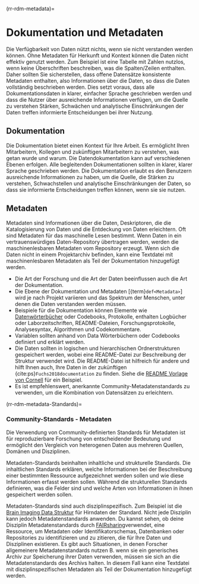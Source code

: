 (rr-rdm-metadata)=
# Dokumentation und Metadaten

Die Verfügbarkeit von Daten nützt nichts, wenn sie nicht verstanden werden können. Ohne Metadaten für Herkunft und Kontext können die Daten nicht effektiv genutzt werden. Zum Beispiel ist eine Tabelle mit Zahlen nutzlos, wenn keine Überschriften beschreiben, was die Spalten/Zeilen enthalten. Daher sollten Sie sicherstellen, dass offene Datensätze konsistente Metadaten enthalten, also Informationen über die Daten, so dass die Daten vollständig beschrieben werden. Dies setzt voraus, dass alle Dokumentationsdaten in klarer, einfacher Sprache geschrieben werden und dass die Nutzer über ausreichende Informationen verfügen, um die Quelle zu verstehen Stärken, Schwächen und analytische Einschränkungen der Daten treffen informierte Entscheidungen bei ihrer Nutzung.

## Dokumentation

Die Dokumentation bietet einen Kontext für Ihre Arbeit. Es ermöglicht Ihren Mitarbeitern, Kollegen und zukünftigen Mitarbeitern zu verstehen, was getan wurde und warum. Die Datendokumentation kann auf verschiedenen Ebenen erfolgen. Alle begleitenden Dokumentationen sollten in klarer, klarer Sprache geschrieben werden. Die Dokumentation erlaubt es den Benutzern ausreichende Informationen zu haben, um die Quelle, die Stärken zu verstehen, Schwachstellen und analytische Einschränkungen der Daten, so dass sie informierte Entscheidungen treffen können, wenn sie sie nutzen.

## Metadaten

Metadaten sind Informationen über die Daten, Deskriptoren, die die Katalogisierung von Daten und die Entdeckung von Daten erleichtern. Oft sind Metadaten für das maschinelle Lesen bestimmt. Wenn Daten in ein vertrauenswürdiges Daten-Repository übertragen werden, werden die maschinenlesbaren Metadaten vom Repository erzeugt. Wenn sich die Daten nicht in einem Projektarchiv befinden, kann eine Textdatei mit maschinenlesbaren Metadaten als Teil der Dokumentation hinzugefügt werden.

- Die Art der Forschung und die Art der Daten beeinflussen auch die Art der Dokumentation.
- Die Ebene der Dokumentation und Metadaten [{term}`def<Metadata>`] wird je nach Projekt variieren und das Spektrum der Menschen, unter denen die Daten verstanden werden müssen.
- Beispiele für die Dokumentation können Elemente wie [Datenwörterbücher](https://help.osf.io/hc/en-us/articles/360019739054-How-to-Make-a-Data-Dictionary) oder Codebooks, Protokolle, enthalten Logbücher oder Laborzeitschriften, README-Dateien, Forschungsprotokolle, Analysesyntax, Algorithmen und Codekommentare.
- Variablen sollten anhand von Data Wörterbüchern oder Codebooks definiert und erklärt werden.
- Die Daten sollten in logischen und hierarchischen Ordnerstrukturen gespeichert werden, wobei eine README-Datei zur Beschreibung der Struktur verwendet wird. Die README-Datei ist hilfreich für andere und hilft Ihnen auch, Ihre Daten in der zukünftigen {cite:ps}`Fuchs2018documentation` zu finden. Siehe die [README Vorlage von Cornell](https://cornell.app.box.com/v/ReadmeTemplate) für ein Beispiel.
- Es ist empfehlenswert, anerkannte Community-Metadatenstandards zu verwenden, um die Kombination von Datensätzen zu erleichtern.

(rr-rdm-metadata-Standards)=
### Community-Standards - Metadaten

Die Verwendung von Community-definierten Standards für Metadaten ist für reproduzierbare Forschung von entscheidender Bedeutung und ermöglicht den Vergleich von heterogenen Daten aus mehreren Quellen, Domänen und Disziplinen.

Metadaten-Standards beinhalten inhaltliche und strukturelle Standards. Die inhaltlichen Standards erklären, welche Informationen bei der Beschreibung einer bestimmten Ressource aufgezeichnet werden sollen und wie diese Informationen erfasst werden sollen. Während die strukturellen Standards definieren, was die Felder sind und welche Arten von Informationen in ihnen gespeichert werden sollen.

Metadaten-Standards sind auch disziplinspezifisch. Zum Beispiel ist die [Brain Imaging Data Struktur](https://doi.org/10.25504/FAIRsharing.rd1j6t) für Hirndaten der Standard. Nicht jede Disziplin kann jedoch Metadatenstandards anwenden. Du kannst sehen, ob deine Disziplin Metadatenstandards durch [FAIRsharing](https://fairsharing.org/)verwendet, eine Ressource, um Metadaten oder Identifikatorschemas, Datenbanken oder Repositories zu identifizieren und zu zitieren, die für Ihre Daten und Disziplinen existieren. Es gibt auch Situationen, in denen Forscher allgemeinere Metadatenstandards nutzen B. wenn sie ein generisches Archiv zur Speicherung ihrer Daten verwenden, müssen sie sich an die Metadatenstandards des Archivs halten. In diesem Fall kann eine Textdatei mit disziplinspezifischen Metadaten als Teil der Dokumentation hinzugefügt werden.

